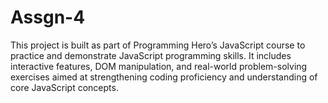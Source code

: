 # Assgn-4
This project is built as part of Programming Hero’s JavaScript course to practice and demonstrate JavaScript programming skills. It includes interactive features, DOM manipulation, and real-world problem-solving exercises aimed at strengthening coding proficiency and understanding of core JavaScript concepts.
